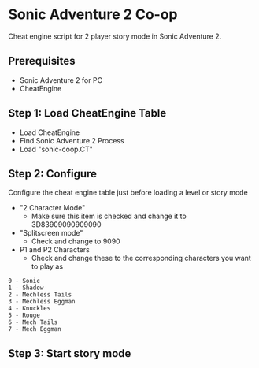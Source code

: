 # Sonic Adventure 2 Co-op

Cheat engine script for 2 player story mode in Sonic Adventure 2.

## Prerequisites
* Sonic Adventure 2 for PC
* CheatEngine

## Step 1: Load CheatEngine Table
* Load CheatEngine
* Find Sonic Adventure 2 Process
* Load "sonic-coop.CT"

## Step 2: Configure
Configure the cheat engine table just before loading a level or story mode
* "2 Character Mode"
  * Make sure this item is checked and change it to 3D83909090909090
* "Splitscreen mode"
  * Check and change to 9090
* P1 and P2 Characters
  * Check and change these to the corresponding characters you want to play as 

```
0 - Sonic
1 - Shadow
2 - Mechless Tails
3 - Mechless Eggman
4 - Knuckles
5 - Rouge
6 - Mech Tails
7 - Mech Eggman
```

## Step 3: Start story mode
